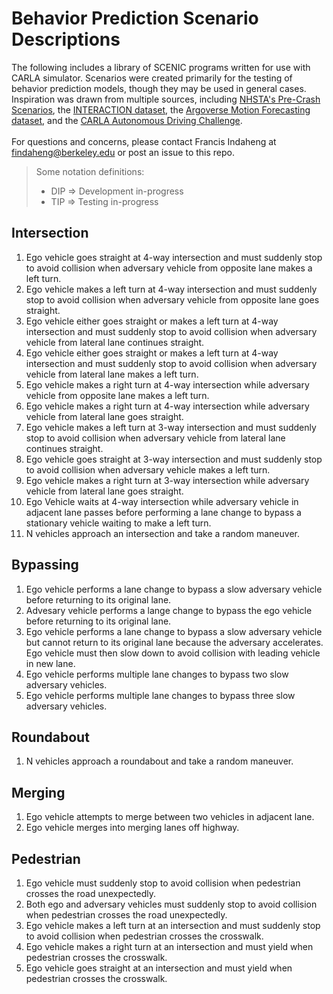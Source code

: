 # Behavior Prediction Scenario Descriptions

The following includes a library of SCENIC programs written for use with CARLA simulator.
Scenarios were created primarily for the testing of behavior prediction models, though they may be used in general cases.
Inspiration was drawn from multiple sources, including [NHSTA's Pre-Crash Scenarios](https://rosap.ntl.bts.gov/view/dot/41932/dot_41932_DS1.pdf), the [INTERACTION dataset](https://github.com/interaction-dataset/interaction-dataset), the [Argoverse Motion Forecasting dataset](https://www.argoverse.org/data.html#forecasting-link), and the [CARLA Autonomous Driving Challenge](https://leaderboard.carla.org/scenarios/).
</br>
</br>
For questions and concerns, please contact Francis Indaheng at findaheng@berkeley.edu or post an issue to this repo.
</br>
> Some notation definitions:
> - DIP => Development in-progress
> - TIP => Testing in-progress

## Intersection
01. Ego vehicle goes straight at 4-way intersection and must suddenly stop to avoid collision when adversary vehicle from opposite lane makes a left turn.
02. Ego vehicle makes a left turn at 4-way intersection and must suddenly stop to avoid collision when adversary vehicle from opposite lane goes straight.
03. Ego vehicle either goes straight or makes a left turn at 4-way intersection and must suddenly stop to avoid collision when adversary vehicle from lateral lane continues straight.
04. Ego vehicle either goes straight or makes a left turn at 4-way intersection and must suddenly stop to avoid collision when adversary vehicle from lateral lane makes a left turn.
05. Ego vehicle makes a right turn at 4-way intersection while adversary vehicle from opposite lane makes a left turn.
06. Ego vehicle makes a right turn at 4-way intersection while adversary vehicle from lateral lane goes straight.
07. Ego vehicle makes a left turn at 3-way intersection and must suddenly stop to avoid collision when adversary vehicle from lateral lane continues straight.
08. Ego vehicle goes straight at 3-way intersection and must suddenly stop to avoid collision when adversary vehicle makes a left turn.
09. Ego vehicle makes a right turn at 3-way intersection while adversary vehicle from lateral lane goes straight.
10. Ego Vehicle waits at 4-way intersection while adversary vehicle in adjacent lane passes before performing a lane change to bypass a stationary vehicle waiting to make a left turn.
11. N vehicles approach an intersection and take a random maneuver.

## Bypassing
01. Ego vehicle performs a lane change to bypass a slow adversary vehicle before returning to its original lane.
02. Advesary vehicle performs a lange change to bypass the ego vehicle before returning to its original lane.
03. Ego vehicle performs a lane change to bypass a slow adversary vehicle but cannot return to its original lane because the adversary accelerates. Ego vehicle must then slow down to avoid collision with leading vehicle in new lane.
04. Ego vehicle performs multiple lane changes to bypass two slow adversary vehicles.
05. Ego vehicle performs multiple lane changes to bypass three slow adversary vehicles.

## Roundabout
01. N vehicles approach a roundabout and take a random maneuver.

## Merging
01. Ego vehicle attempts to merge between two vehicles in adjacent lane.
02. Ego vehicle merges into merging lanes off highway.

## Pedestrian
01. Ego vehicle must suddenly stop to avoid collision when pedestrian crosses the road unexpectedly.
02. Both ego and adversary vehicles must suddenly stop to avoid collision when pedestrian crosses the road unexpectedly.
03. Ego vehicle makes a left turn at an intersection and must suddenly stop to avoid collision when pedestrian crosses the crosswalk.
04. Ego vehicle makes a right turn at an intersection and must yield when pedestrian crosses the crosswalk.
05. Ego vehicle goes straight at an intersection and must yield when pedestrian crosses the crosswalk.

